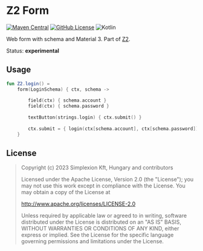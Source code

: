# Z2 Form

[![Maven Central](https://img.shields.io/maven-central/v/hu.simplexion.z2/z2-form)](https://mvnrepository.com/artifact/hu.simplexion.z2/z2-form)
[![GitHub License](https://img.shields.io/badge/license-Apache%20License%202.0-blue.svg?style=flat)](http://www.apache.org/licenses/LICENSE-2.0)
![Kotlin](https://img.shields.io/github/languages/top/spxbhuhb/z2-form)

Web form with schema and Material 3. Part of [Z2](https://github.com/spxbhuhb/z2).

Status: **experimental**

## Usage

```kotlin
fun Z2.login() =
    form(LoginSchema) { ctx, schema ->
        
        field(ctx) { schema.account }
        field(ctx) { schema.password }
        
        textButton(strings.login) { ctx.submit() }
        
        ctx.submit = { login(ctx[schema.account], ctx[schema.password]) }
    }
```

## License

> Copyright (c) 2023 Simplexion Kft, Hungary and contributors
>
> Licensed under the Apache License, Version 2.0 (the "License");
> you may not use this work except in compliance with the License.
> You may obtain a copy of the License at
>
>    http://www.apache.org/licenses/LICENSE-2.0
>
> Unless required by applicable law or agreed to in writing, software
> distributed under the License is distributed on an "AS IS" BASIS,
> WITHOUT WARRANTIES OR CONDITIONS OF ANY KIND, either express or implied.
> See the License for the specific language governing permissions and
> limitations under the License.